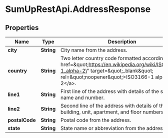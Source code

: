 # SumUpRestApi.AddressResponse

## Properties
Name | Type | Description | Notes
------------ | ------------- | ------------- | -------------
**city** | **String** | City name from the address. | [optional] 
**country** | **String** | Two letter country code formatted according to &lt;a href&#x3D;\&quot;https://en.wikipedia.org/wiki/ISO_3166-1_alpha-2\&quot; target&#x3D;\&quot;_blank\&quot; rel&#x3D;\&quot;noopener\&quot;&gt;ISO3166-1 alpha-2&lt;/a&gt;. | [optional] 
**line1** | **String** | First line of the address with details of the street name and number. | [optional] 
**line2** | **String** | Second line of the address with details of the building, unit, apartment, and floor numbers. | [optional] 
**postalCode** | **String** | Postal code from the address. | [optional] 
**state** | **String** | State name or abbreviation from the address. | [optional] 
